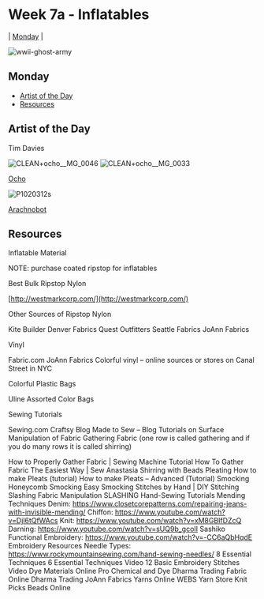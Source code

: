 # Week 7a - Inflatables

| [Monday](#monday) | 

![wwii-ghost-army](https://github.com/NovySan/unl-digifab/assets/5796142/a28f6c51-e9d8-43ca-925a-0f14e308a16b)

## Monday
- [Artist of the Day](#artist-of-the-day)
- [Resources](#resources)


## Artist of the Day 

Tim Davies

![CLEAN+ocho__MG_0046](https://github.com/NovySan/unl-digifab/assets/5796142/86d70fca-6049-4748-9044-b71f84625324) 
![CLEAN+ocho__MG_0033](https://github.com/NovySan/unl-digifab/assets/5796142/19f771c3-2c8d-4ba0-8615-d0a72dfc64fd)

[Ocho](https://www.youtube.com/watch?v=KcYwXRdrhpU&t=59s)

![P1020312s](https://github.com/NovySan/unl-digifab/assets/5796142/f7a0a6a5-8d53-4519-a28a-7012e4ee19e5)

[Arachnobot](https://www.youtube.com/watch?v=c8O_NN5CUow)

## Resources



Inflatable Material

NOTE: purchase coated ripstop for inflatables

Best Bulk Ripstop Nylon

[http://westmarkcorp.com/](http://westmarkcorp.com/)

Other Sources of Ripstop Nylon

Kite Builder
Denver Fabrics
Quest Outfitters
Seattle Fabrics
JoAnn Fabrics

Vinyl

Fabric.com
JoAnn Fabrics
Colorful vinyl – online sources or stores on Canal Street in NYC

Colorful Plastic Bags

Uline Assorted Color Bags

Sewing Tutorials

Sewing.com
Craftsy Blog
Made to Sew – Blog
Tutorials on Surface Manipulation of Fabric
Gathering Fabric
(one row is called gathering and if you do many rows it is called shirring)

How to Properly Gather Fabric | Sewing Machine Tutorial
How To Gather Fabric The Easiest Way | Sew Anastasia
Shirring with Beads
Pleating
How to make Pleats (tutorial)
How to make Pleats – Advanced (Tutorial)
Smocking
Honeycomb Smocking
Easy Smocking Stitches by Hand | DIY Stitching
Slashing
Fabric Manipulation SLASHING
Hand-Sewing Tutorials
Mending Techniques
Denim: https://www.closetcorepatterns.com/repairing-jeans-with-invisible-mending/
Chiffon: https://www.youtube.com/watch?v=Djl6tQfWAcs
Knit: https://www.youtube.com/watch?v=xM8GBIfDZcQ
Darning: https://www.youtube.com/watch?v=sUQ9b_gcoII
Sashiko Functional Embroidery: https://www.youtube.com/watch?v=-CC6aQbHqdE
Embroidery Resources
Needle Types: https://www.rockymountainsewing.com/hand-sewing-needles/
8 Essential Techniques
6 Essential Techniques Video
12 Basic Embroidery Stitches Video
Dye Materials Online
Pro Chemical and Dye
Dharma Trading
Fabric Online
Dharma Trading 
JoAnn Fabrics
Yarns Online
WEBS Yarn Store
Knit Picks
Beads Online






